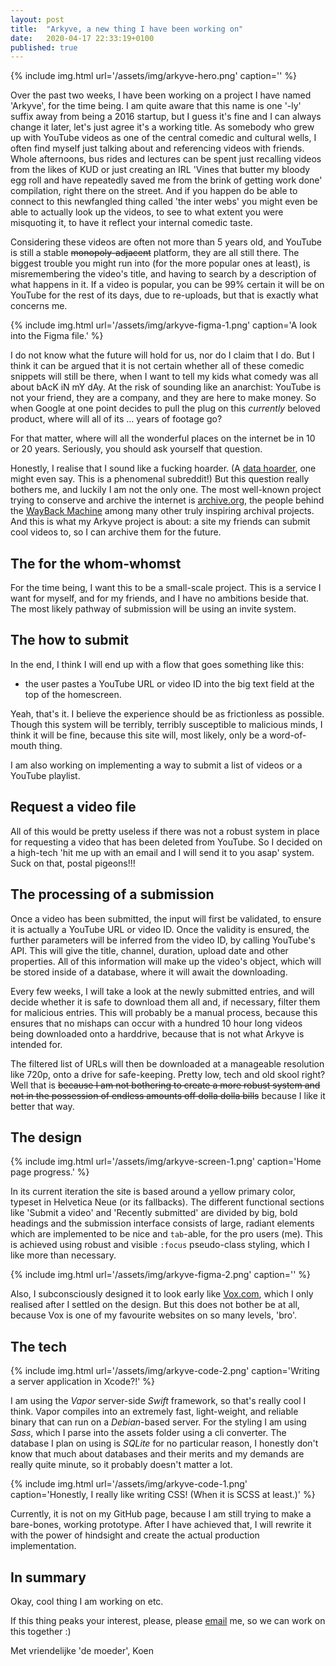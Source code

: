 ```yaml
---
layout: post
title:  "Arkyve, a new thing I have been working on"
date:   2020-04-17 22:33:19+0100
published: true
---
```


{% include img.html url='/assets/img/arkyve-hero.png' caption='' %}

Over the past two weeks, I have been working on a project I have named 'Arkyve', for the time being. I am quite aware that this name is one '-ly' suffix away from being a 2016 startup, but I guess it's fine and I can always change it later, let's just agree it's a working title. 
As somebody who grew up with YouTube videos as one of the central comedic and cultural wells, I often find myself just talking about and referencing videos with friends. Whole afternoons, bus rides and lectures can be spent just recalling videos from the likes of KUD or just creating an IRL 'Vines that butter my bloody egg roll and have repeatedly saved me from the brink of getting work done' compilation, right there on the street. And if you happen do be able to connect to this newfangled thing called 'the inter webs' you might even be able to actually look up the videos, to see to what extent you were misquoting it, to have it reflect your internal comedic taste. 

Considering these videos are often not more than 5 years old, and YouTube is still a stable ~~monopoly-adjacent~~ platform, they are all still there. The biggest trouble you might run into (for the more popular ones at least), is misremembering the video's title, and having to search by a description of what happens in it. If a video is popular, you can be 99% certain it will be on YouTube for the rest of its days, due to re-uploads, but that is exactly what concerns me. 

{% include img.html url='/assets/img/arkyve-figma-1.png' caption='A look into the Figma file.' %}

I do not know what the future will hold for us, nor do I claim that I do. But I think it can be argued that it is not certain whether all of these comedic snippets will still be there, when I want to tell my kids what comedy was all about bAcK iN mY dAy. At the risk of sounding like an anarchist: YouTube is not your friend, they are a company, and they are here to make money. So when Google at one point decides to pull the plug on this *currently* beloved product, where will all of its ... years of footage go? 

For that matter, where will all the wonderful places on the internet be in 10 or 20 years. Seriously, you should ask yourself that question. 

Honestly, I realise that I sound like a fucking hoarder. (A [data hoarder](https://reddit.com/r/datahoarders), one might even say. This is a phenomenal subreddit!) But this question really bothers me, and luckily I am not the only one. The most well-known project trying to conserve and archive the internet is [archive.org](https://archive.org), the people behind the [WayBack Machine](https://archive.org/web/) among many other truly inspiring archival projects.  And this is what my Arkyve project is about: a site my friends can submit cool videos to, so I can archive them for the future.

## The for the whom-whomst
For the time being, I want this to be a small-scale project. This is a service I want for myself, and for my friends, and I have no ambitions beside that. The most likely pathway of submission will be using an invite system.

## The how to submit
In the end, I think I will end up with a flow that goes something like this: 
- the user pastes a YouTube URL or video ID into the big text field at the top of the homescreen.

Yeah, that's it. I believe the experience should be as frictionless as possible. Though this system will be terribly, terribly susceptible to malicious minds, I think it will be fine, because this site will, most likely, only be a word-of-mouth thing. 

I am also working on implementing a way to submit a list of videos or a YouTube playlist. 

## Request a video file
All of this would be pretty useless if there was not a robust system in place for requesting a video that has been deleted from YouTube. So I decided on a high-tech 'hit me up with an email and I will send it to you asap' system. Suck on that, postal pigeons!!!

## The processing of a submission
Once a video has been submitted, the input will first be validated, to ensure it is actually a YouTube URL or video ID. Once the validity is ensured, the further parameters will be inferred from the video ID, by calling YouTube's API. This will give the title, channel, duration, upload date and other properties. All of this information will make up the video's object, which will be stored inside of a database, where it will await the downloading. 

Every few weeks, I will take a look at the newly submitted entries, and will decide whether it is safe to download them all and, if necessary, filter them for malicious entries. This will probably be a manual process, because this ensures that no mishaps can occur with a hundred 10 hour long videos being downloaded onto a harddrive, because that is not what Arkyve is intended for. 

The filtered list of URLs will then be downloaded at a manageable resolution like 720p, onto a drive for safe-keeping. Pretty low, tech and old skool right? Well that is ~~because I am not bothering to create a more robust system and not in the possession of endless amounts off dolla dolla bills~~ because I like it better that way.

## The design
{% include img.html url='/assets/img/arkyve-screen-1.png' caption='Home page progress.' %}

In its current iteration the site is based around a yellow primary color, typeset in Helvetica Neue (or its fallbacks). The different functional sections like 'Submit a video' and 'Recently submitted' are divided by big, bold headings and the submission interface consists of large, radiant elements which are implemented to be nice and `tab`-able, for the pro users (me). This is achieved using robust and visible `:focus` pseudo-class styling, which I like more than necessary.

{% include img.html url='/assets/img/arkyve-figma-2.png' caption='' %}

Also, I subconsciously designed it to look early like [Vox.com](https://vox.com/), which I only realised after I settled on the design. But this does not bother be at all, because Vox is one of my favourite websites on so many levels, 'bro'.

## The tech
{% include img.html url='/assets/img/arkyve-code-2.png' caption='Writing a server application in Xcode?!' %}

I am using the *Vapor* server-side *Swift* framework, so that's really cool I think. Vapor compiles into an extremely fast, light-weight, and reliable binary that can run on a *Debian*-based server. 
For the styling I am using *Sass*, which I parse into the assets folder using a cli converter. 
The database I plan on using is *SQLite* for no particular reason, I honestly don't know that much about databases and their merits and my demands are really quite minute, so it probably doesn't matter a lot.

{% include img.html url='/assets/img/arkyve-code-1.png' caption='Honestly, I really like writing CSS! (When it is SCSS at least.)' %}

Currently, it is not on my GitHub page, because I am still trying to make a bare-bones, working prototype. After I have achieved that, I will rewrite it with the power of hindsight and create the actual production implementation.

## In summary
Okay, cool thing I am working on etc. 

If this thing peaks your interest, please, please [email](/contact/) me, so we can work on this together :) 

Met vriendelijke 'de moeder', 
Koen